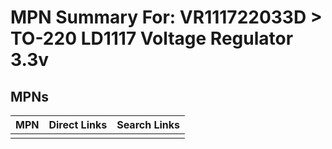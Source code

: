 



# MPN Summary For: VR111722033D > TO-220 LD1117 Voltage Regulator 3.3v

## MPNs
  

|MPN|Direct Links|Search Links|
| :--- | :--- | :--- |
||||
